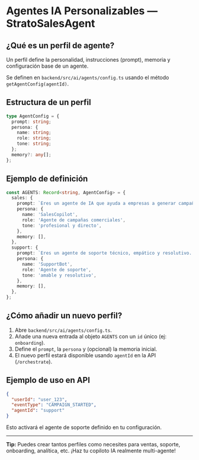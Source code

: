 # Agentes IA Personalizables — StratoSalesAgent

## ¿Qué es un perfil de agente?
Un perfil define la personalidad, instrucciones (prompt), memoria y configuración base de un agente.

Se definen en `backend/src/ai/agents/config.ts` usando el método `getAgentConfig(agentId)`.

## Estructura de un perfil
```ts
type AgentConfig = {
  prompt: string;
  persona: {
    name: string;
    role: string;
    tone: string;
  };
  memory?: any[];
};
```

## Ejemplo de definición
```ts
const AGENTS: Record<string, AgentConfig> = {
  sales: {
    prompt: `Eres un agente de IA que ayuda a empresas a generar campañas personalizadas. Eres estratégico, directo y creativo.`,
    persona: {
      name: 'SalesCopilot',
      role: 'Agente de campañas comerciales',
      tone: 'profesional y directo',
    },
    memory: [],
  },
  support: {
    prompt: `Eres un agente de soporte técnico, empático y resolutivo. Ayudas a usuarios a resolver incidencias rápidamente.`,
    persona: {
      name: 'SupportBot',
      role: 'Agente de soporte',
      tone: 'amable y resolutivo',
    },
    memory: [],
  },
};
```

## ¿Cómo añadir un nuevo perfil?
1. Abre `backend/src/ai/agents/config.ts`.
2. Añade una nueva entrada al objeto `AGENTS` con un `id` único (ej: `onboarding`).
3. Define el `prompt`, la `persona` y (opcional) la memoria inicial.
4. El nuevo perfil estará disponible usando `agentId` en la API (`/orchestrate`).

## Ejemplo de uso en API
```json
{
  "userId": "user_123",
  "eventType": "CAMPAIGN_STARTED",
  "agentId": "support"
}
```

Esto activará el agente de soporte definido en tu configuración.

---

**Tip:** Puedes crear tantos perfiles como necesites para ventas, soporte, onboarding, analítica, etc. ¡Haz tu copiloto IA realmente multi-agente! 